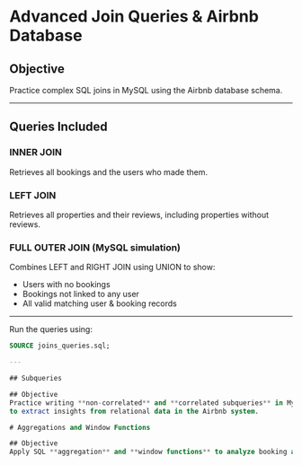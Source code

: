 # Advanced Join Queries & Airbnb Database

## Objective
Practice complex SQL joins in MySQL using the Airbnb database schema.

---

## Queries Included

### INNER JOIN
Retrieves all bookings and the users who made them.

### LEFT JOIN
Retrieves all properties and their reviews, including properties without reviews.

### FULL OUTER JOIN (MySQL simulation)
Combines LEFT and RIGHT JOIN using UNION to show:
- Users with no bookings
- Bookings not linked to any user
- All valid matching user & booking records

---

Run the queries using:
```sql
SOURCE joins_queries.sql;

---

## Subqueries

## Objective
Practice writing **non-correlated** and **correlated subqueries** in MySQL  
to extract insights from relational data in the Airbnb system.

# Aggregations and Window Functions

## Objective
Apply SQL **aggregation** and **window functions** to analyze booking and property performance data in the Airbnb system.
